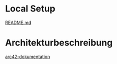 # Local Setup
[README.md](../README.md)

# Architekturbeschreibung
[arc42-dokumentation](./arc42-documentation.md)
